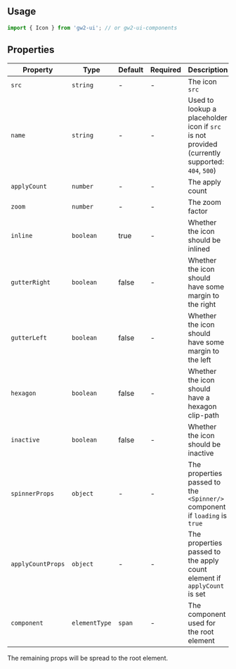 ## Usage

```js
import { Icon } from 'gw2-ui'; // or gw2-ui-components
```

## Properties

| Property          | Type          | Default | Required | Description                                                                                    |
| ----------------- | ------------- | ------- | -------- | ---------------------------------------------------------------------------------------------- |
| `src`             | `string`      | -       | -        | The icon `src`                                                                                 |
| `name`            | `string`      | -       | -        | Used to lookup a placeholder icon if `src` is not provided (currently supported: `404`, `500`) |
| `applyCount`      | `number`      | -       | -        | The apply count                                                                                |
| `zoom`            | `number`      | -       | -        | The zoom factor                                                                                |
| `inline`          | `boolean`     | true    | -        | Whether the icon should be inlined                                                             |
| `gutterRight`     | `boolean`     | false   | -        | Whether the icon should have some margin to the right                                          |
| `gutterLeft`      | `boolean`     | false   | -        | Whether the icon should have some margin to the left                                           |
| `hexagon`         | `boolean`     | false   | -        | Whether the icon should have a hexagon clip-path                                               |
| `inactive`        | `boolean`     | false   | -        | Whether the icon should be inactive                                                            |
| `spinnerProps`    | `object`      | -       | -        | The properties passed to the `<Spinner/>` component if `loading` is `true`                     |
| `applyCountProps` | `object`      | -       | -        | The properties passed to the apply count element if `applyCount` is set                        |
| `component`       | `elementType` | `span`  | -        | The component used for the root element                                                        |

The remaining props will be spread to the root element.
